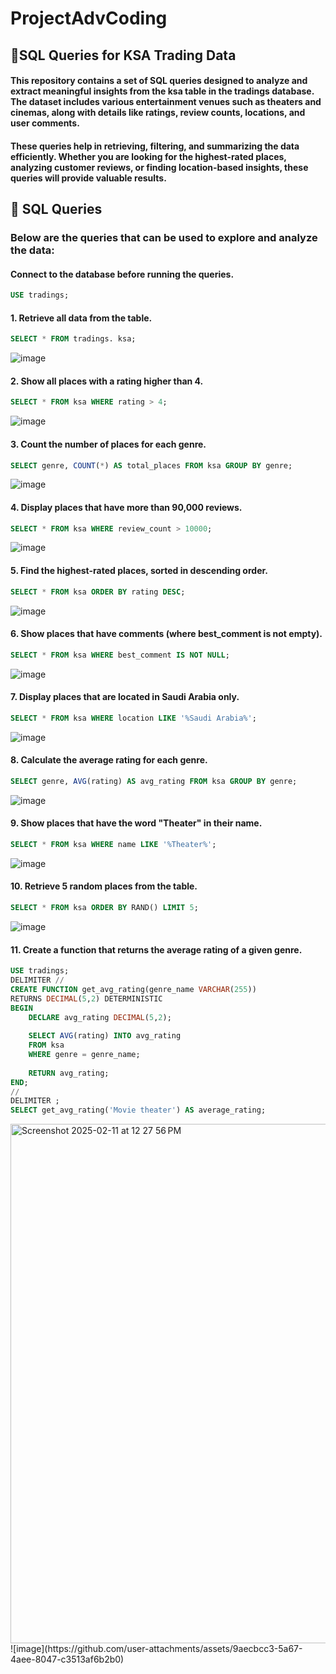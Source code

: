 # ProjectAdvCoding
## 📌SQL Queries for KSA Trading Data

#### This repository contains a set of SQL queries designed to analyze and extract meaningful insights from the ksa table in the tradings database. The dataset includes various entertainment venues such as theaters and cinemas, along with details like ratings, review counts, locations, and user comments.

#### These queries help in retrieving, filtering, and summarizing the data efficiently. Whether you are looking for the highest-rated places, analyzing customer reviews, or finding location-based insights, these queries will provide valuable results.

## 🚀 SQL Queries
### Below are the queries that can be used to explore and analyze the data:


#### Connect to the database before running the queries.
```sql
USE tradings;
```
#### 1. Retrieve all data from the table.
```sql
SELECT * FROM tradings. ksa;
```
![image](https://github.com/user-attachments/assets/828418a2-6497-4be5-87f4-c33bdf2cd7c9)


#### 2. Show all places with a rating higher than 4.
```sql
SELECT * FROM ksa WHERE rating > 4;
```
![image](https://github.com/user-attachments/assets/6a15b0b3-cf46-49fe-bfc5-37c424e913fa)


#### 3. Count the number of places for each genre.
```sql
SELECT genre, COUNT(*) AS total_places FROM ksa GROUP BY genre;
```
![image](https://github.com/user-attachments/assets/00aa62b9-0042-45bd-ac1f-b76e37d372f2)


#### 4. Display places that have more than 90,000 reviews.
```sql
SELECT * FROM ksa WHERE review_count > 10000;
```
![image](https://github.com/user-attachments/assets/e129eef8-186e-4620-96b7-fe1d3f1dd0d0)


#### 5. Find the highest-rated places, sorted in descending order.
```sql
SELECT * FROM ksa ORDER BY rating DESC;
```
![image](https://github.com/user-attachments/assets/583c3b10-e1ac-4154-97f9-37e11346fea2)


#### 6. Show places that have comments (where best_comment is not empty).
```sql
SELECT * FROM ksa WHERE best_comment IS NOT NULL;
```
![image](https://github.com/user-attachments/assets/7e644d43-27a8-467c-bc9d-368783eeaabe)


#### 7. Display places that are located in Saudi Arabia only.
```sql
SELECT * FROM ksa WHERE location LIKE '%Saudi Arabia%';
```
![image](https://github.com/user-attachments/assets/86b07edc-5f74-4b42-a2d0-3b24343b6c4d)


#### 8. Calculate the average rating for each genre.
```sql
SELECT genre, AVG(rating) AS avg_rating FROM ksa GROUP BY genre;
```
![image](https://github.com/user-attachments/assets/195b72f7-8240-4139-8851-eed7bfcca1fa)


#### 9. Show places that have the word "Theater" in their name.
```sql
SELECT * FROM ksa WHERE name LIKE '%Theater%';
```
![image](https://github.com/user-attachments/assets/6ae3c813-854d-4770-9af8-78772b07b7b3)


#### 10. Retrieve 5 random places from the table.
```sql
SELECT * FROM ksa ORDER BY RAND() LIMIT 5;
```
![image](https://github.com/user-attachments/assets/ae43702f-2b59-4668-a15d-6c8064d0bb2b)

#### 11. Create a function that returns the average rating of a given genre.

```sql
USE tradings;
DELIMITER //
CREATE FUNCTION get_avg_rating(genre_name VARCHAR(255)) 
RETURNS DECIMAL(5,2) DETERMINISTIC
BEGIN
    DECLARE avg_rating DECIMAL(5,2);
    
    SELECT AVG(rating) INTO avg_rating 
    FROM ksa 
    WHERE genre = genre_name;
    
    RETURN avg_rating;
END;
//
DELIMITER ;
SELECT get_avg_rating('Movie theater') AS average_rating;

```
<img width="831" alt="Screenshot 2025-02-11 at 12 27 56 PM" src="https://github.com/user-attachments/assets/d3be6558-c884-42cc-b9ec-81aff89bfccc" />
![image](https://github.com/user-attachments/assets/9aecbcc3-5a67-4aee-8047-c3513af6b2b0)

